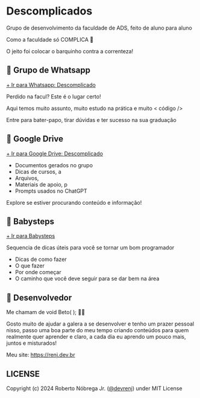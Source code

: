 # Descomplicados
Grupo de desenvolvimento da faculdade de ADS, feito de aluno para aluno

Como a faculdade só COMPLICA 🤡

O jeito foi colocar o barquinho contra a correnteza!

## 🔹 Grupo de Whatsapp

[+ Ir para Whatsapp: Descomplicado](./grupo-redirect.html)

Perdido na facul? Este é o lugar certo!

Aqui temos muito assunto, muito estudo na prática e muito < código />

Entre para bater-papo, tirar dúvidas e ter sucesso na sua graduação


## 🔹 Google Drive

[+ Ir para Google Drive: Descomplicado](./drive-redirect.html)

- Documentos gerados no grupo
- Dicas de cursos, a
- Arquivos, 
- Materiais de apoio, p
- Prompts usados no ChatGPT

Explore se estiver procurando conteúdo e informação!

## 🔹 Babysteps

[+ Ir para Babysteps](./babysteps-redirect.html)

Sequencia de dicas úteis para você se tornar um bom programador
- Dicas de como fazer 
- O que fazer
- Por onde começar
- O caminho que você deve seguir para se dar bem na área

## 🔹 Desenvolvedor

Me chamam de void Beto( ); 👨‍💻

Gosto muito de ajudar a galera a se desenvolver e tenho um prazer pessoal nisso, passo uma boa parte do meu tempo criando conteúdos para quem realmente quer aprender e claro, a cada dia eu aprendo um pouco mais, juntos e misturados!

Meu site: https://renj.dev.br

## LICENSE

Copyright (c) 2024 Roberto Nóbrega Jr. ([@devrenj](https://www.github.com/devrenj)) under MIT License